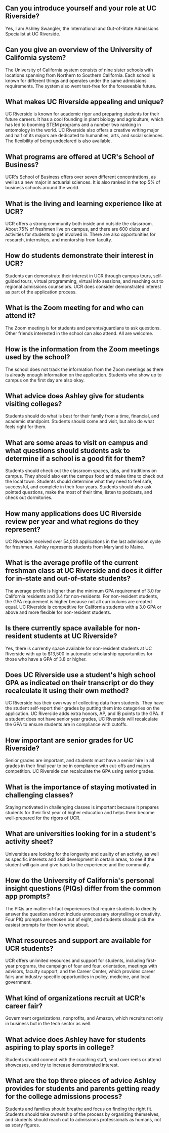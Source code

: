 ## Can you introduce yourself and your role at UC Riverside?
Yes, I am Ashley Swangler, the International and Out-of-State Admissions Specialist at UC Riverside.
## Can you give an overview of the University of California system?
The University of California system consists of nine sister schools with locations spanning from Northern to Southern California. Each school is known for different things and operates under the same admissions requirements. The system also went test-free for the foreseeable future.
## What makes UC Riverside appealing and unique?
UC Riverside is known for academic rigor and preparing students for their future careers. It has a cool founding in plant biology and agriculture, which has led to booming STEM programs and a number two ranking in entomology in the world. UC Riverside also offers a creative writing major and half of its majors are dedicated to humanities, arts, and social sciences. The flexibility of being undeclared is also available.

## What programs are offered at UCR's School of Business?
UCR's School of Business offers over seven different concentrations, as well as a new major in actuarial sciences. It is also ranked in the top 5% of business schools around the world.

## What is the living and learning experience like at UCR?
UCR offers a strong community both inside and outside the classroom. About 75% of freshmen live on campus, and there are 600 clubs and activities for students to get involved in. There are also opportunities for research, internships, and mentorship from faculty.

## How do students demonstrate their interest in UCR?
Students can demonstrate their interest in UCR through campus tours, self-guided tours, virtual programming, virtual info sessions, and reaching out to regional admissions counselors. UCR does consider demonstrated interest as part of the application process.

## What is the Zoom meeting for and who can attend it?
The Zoom meeting is for students and parents/guardians to ask questions. Other friends interested in the school can also attend. All are welcome.

## How is the information from the Zoom meetings used by the school?
The school does not track the information from the Zoom meetings as there is already enough information on the application. Students who show up to campus on the first day are also okay.

## What advice does Ashley give for students visiting colleges? 
Students should do what is best for their family from a time, financial, and academic standpoint. Students should come and visit, but also do what feels right for them. 

## What are some areas to visit on campus and what questions should students ask to determine if a school is a good fit for them?
Students should check out the classroom spaces, labs, and traditions on campus. They should also eat the campus food and make time to check out the local town. Students should determine what they need to feel safe, successful, and complete in their four years. Students should also ask pointed questions, make the most of their time, listen to podcasts, and check out dormitories. 

## How many applications does UC Riverside review per year and what regions do they represent? 
UC Riverside received over 54,000 applications in the last admission cycle for freshmen. Ashley represents students from Maryland to Maine.

## What is the average profile of the current freshman class at UC Riverside and does it differ for in-state and out-of-state students? 
The average profile is higher than the minimum GPA requirement of 3.0 for California residents and 3.4 for non-residents. For non-resident students, the GPA requirement is higher because not all curriculums are created equal. UC Riverside is competitive for California students with a 3.0 GPA or above and more flexible for non-resident students.

## Is there currently space available for non-resident students at UC Riverside?
Yes, there is currently space available for non-resident students at UC Riverside with up to $13,500 in automatic scholarship opportunities for those who have a GPA of 3.8 or higher.

## Does UC Riverside use a student's high school GPA as indicated on their transcript or do they recalculate it using their own method?
UC Riverside has their own way of collecting data from students. They have the student self-report their grades by putting them into categories on the application. UC Riverside adds extra honors, AP, and IB points to the GPA. If a student does not have senior year grades, UC Riverside will recalculate the GPA to ensure students are in compliance with cutoffs.

## How important are senior grades for UC Riverside?
Senior grades are important, and students must have a senior hire in all grades in their final year to be in compliance with cut-offs and majors competition. UC Riverside can recalculate the GPA using senior grades.

## What is the importance of staying motivated in challenging classes?
Staying motivated in challenging classes is important because it prepares students for their first year of higher education and helps them become well-prepared for the rigors of UCR.
## What are universities looking for in a student's activity sheet?
Universities are looking for the longevity and quality of an activity, as well as specific interests and skill development in certain areas, to see if the student will gain and give back to the experience and the community.
## How do the University of California's personal insight questions (PIQs) differ from the common app prompts?
The PIQs are matter-of-fact experiences that require students to directly answer the question and not include unnecessary storytelling or creativity. Four PIQ prompts are chosen out of eight, and students should pick the easiest prompts for them to write about.
## What resources and support are available for UCR students?
UCR offers unlimited resources and support for students, including first-year programs, the campaign of four and four, orientation, meetings with advisors, faculty support, and the Career Center, which provides career fairs and industry-specific opportunities in policy, medicine, and local government.

## What kind of organizations recruit at UCR's career fair?
Government organizations, nonprofits, and Amazon, which recruits not only in business but in the tech sector as well.

## What advice does Ashley have for students aspiring to play sports in college?
Students should connect with the coaching staff, send over reels or attend showcases, and try to increase demonstrated interest.

## What are the top three pieces of advice Ashley provides for students and parents getting ready for the college admissions process?
Students and families should breathe and focus on finding the right fit. Students should take ownership of the process by organizing themselves, and students should reach out to admissions professionals as humans, not as scary figures.

